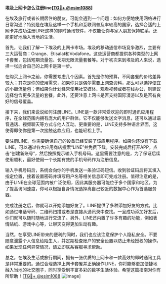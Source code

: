 **埃及上网卡怎么注册line[[TG💪+ @esim1088](https://t.me/s/esim1088)]**

在埃及旅行或者长期居住的朋友，可能会遇到一个问题：如何方便地使用网络进行日常沟通？特别是在埃及这样一个手机和互联网普及率较高的国家，选择合适的上网卡并成功注册LINE这样的即时通讯软件，不仅能让你与家人朋友保持联系，还能更好地融入当地的生活。

首先，让我们了解一下埃及的上网卡市场。埃及的移动通信市场竞争激烈，主要有三大运营商：Orange、Etisalat和Vodafone。这些运营商都提供各种类型的上网卡套餐，包括短期流量包、长期无限流量套餐等。对于初次来到埃及的人来说，选择一张适合自己的上网卡是第一步。

在购买上网卡之前，你需要考虑几个因素。首先是你的预算，不同套餐的价格差异较大；其次是你的使用需求，如果你只是偶尔需要上网查资料，那么可以选择便宜的小额流量包；但如果你计划经常使用社交媒体、观看视频或者在线办公，则建议选择包含更多流量的套餐。此外，还要注意上网卡是否支持国际漫游以及是否有良好的信号覆盖。

接下来，我们来说说如何注册LINE。LINE是一款非常受欢迎的即时通讯应用程序，在全球范围内拥有庞大的用户群体。它不仅能够发送文字消息，还可以通过语音通话、视频聊天等方式与他人互动。更重要的是，LINE支持多种语言界面，这使得即使你是第一次接触这款应用，也能轻松上手。

要注册LINE，你需要确保自己的设备已经安装了该应用程序。如果你还没有下载LINE，可以通过各大应用商店搜索“LINE”并免费下载。安装完成后打开APP，点击“创建新账号”，然后按照提示输入手机号码。这里需要注意的是，为了保证后续使用顺利，最好使用一个长期有效的手机号码作为注册信息。

输入手机号码后，系统会向你的手机发送一条验证码短信。收到验证码后将其填入指定位置，接着设置密码并填写用户名等相关信息即可完成注册。值得注意的是，由于LINE在全球范围内被广泛使用，因此其服务器可能位于多个国家和地区。为了提高访问速度，你可以根据自身情况选择离自己较近的数据中心作为首选服务器。

完成注册之后，你就可以开始添加好友了。LINE提供了多种添加好友的方式，比如通过电话号码、二维码扫描或者是直接从通讯录中查找。一旦成功添加好友后，你们就可以随时随地进行交流了。另外，LINE还内置了许多有趣的功能，例如表情贴纸、游戏中心等，让聊天变得更加生动有趣。

当然，在享受LINE带来的便利的同时，我们也应该注意保护个人隐私安全。不要随意泄露个人信息给陌生人，并定期检查账户的安全设置以防止未经授权的操作。如果发现任何异常情况，请立即联系客服寻求帮助。

总之，在埃及生活或旅行期间，拥有一张优质的上网卡和一款高效的即时通讯工具是非常重要的。通过合理选择上网卡套餐并正确操作LINE，你将能够更加便捷地融入当地的社交圈子，同时享受到丰富多彩的数字生活体验。希望这篇指南对你有所帮助！[[TG💪+ @esim1088](https://t.me/s/esim1088) ![Image](https://i.postimg.cc/4NQfJmqS/Snipaste-2025-05-13-00-14-12.png)]